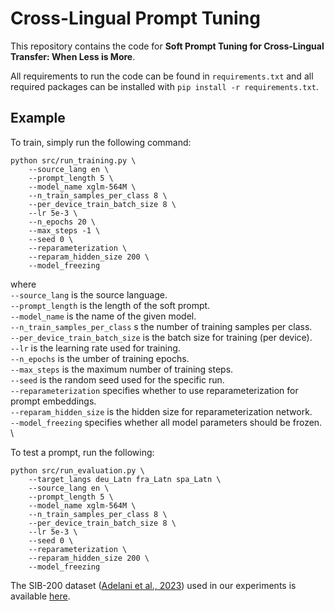# Cross-Lingual Prompt Tuning

This repository contains the code for **Soft Prompt Tuning for Cross-Lingual Transfer: When Less is More**.

All requirements to run the code can be found in `requirements.txt` and all required packages can be installed with `pip install -r requirements.txt`.

## Example
To train, simply run the following command:
```
python src/run_training.py \
    --source_lang en \
    --prompt_length 5 \
    --model_name xglm-564M \
    --n_train_samples_per_class 8 \
    --per_device_train_batch_size 8 \
    --lr 5e-3 \
    --n_epochs 20 \
    --max_steps -1 \
    --seed 0 \
    --reparameterization \
    --reparam_hidden_size 200 \
    --model_freezing
```
where \
    `--source_lang` is the source language. \
    `--prompt_length` is the length of the soft prompt. \
    `--model_name` is the name of the given model. \
    `--n_train_samples_per_class` s the number of training samples per class. \
    `--per_device_train_batch_size` is the batch size for training (per device). \
    `--lr` is the learning rate used for training. \
    `--n_epochs` is the umber of training epochs. \
    `--max_steps` is the maximum number of training steps. \
    `--seed` is the random seed used for the specific run. \
    `--reparameterization` specifies whether to use reparameterization for prompt embeddings. \
    `--reparam_hidden_size` is the hidden size for reparameterization network. \
    `--model_freezing` specifies whether all model parameters should be frozen. \


To test a prompt, run the following:
```
python src/run_evaluation.py \
    --target_langs deu_Latn fra_Latn spa_Latn \
    --source_lang en \
    --prompt_length 5 \
    --model_name xglm-564M \
    --n_train_samples_per_class 8 \    
    --per_device_train_batch_size 8 \
    --lr 5e-3 \
    --seed 0 \
    --reparameterization \
    --reparam_hidden_size 200 \
    --model_freezing
```

The SIB-200 dataset ([Adelani et al., 2023](https://arxiv.org/abs/2309.07445)) used in our experiments is available [here](https://github.com/dadelani/sib-200).